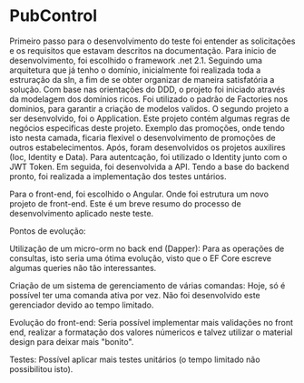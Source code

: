 # PubControl

Primeiro passo para o desenvolvimento do teste foi entender as solicitações e os requisitos que estavam descritos na documentação.
Para inicio de desenvolvimento, foi escolhido o framework .net 2.1. 
Seguindo uma arquitetura que já tenho o domínio, inicialmente foi realizada toda a estruração da sln, a fim de se obter organizar de maneira satisfatória a solução.
Com base nas orientações do DDD, o projeto foi iniciado através da modelagem dos domínios ricos. Foi utilizado o padrão de Factories nos dominios, para garantir a criação de modelos  validos.
O segundo projeto a ser desenvolvido, foi o Application. Este projeto contém algumas regras de negócios especificas deste projeto. Exemplo das promoções, onde tendo isto nesta camada, ficaria flexivel o desenvolvimento de promoções de outros estabelecimentos.
Após, foram desenvolvidos os projetos auxilires (Ioc, Identity e Data).
Para autentcação, foi utilizado o Identity junto com o JWT Token.
Em seguida, foi desenvolvida a API. Tendo a base do backend pronto, foi realizada a implementação dos testes untários.

Para o front-end, foi escolhido o Angular. Onde foi estrutura um novo projeto de front-end.
Este é um breve resumo do processo de desenvolvimento aplicado neste teste.

Pontos de evolução:

Utilização de um micro-orm no back end (Dapper):
  Para as operações de consultas, isto seria uma ótima evolução, visto que o EF Core escreve algumas queries não tão interessantes.
  
Criação de um sistema de gerenciamento de várias comandas:
  Hoje, só é possível ter uma comanda ativa por vez. Não foi desenvolvido este gerenciador devido ao tempo limitado.
  
 Evolução do front-end:
  Seria possível implementar mais validações no front end, realizar a formatação dos valores númericos e talvez utilizar o material design para deixar mais "bonito".
  
  Testes: 
    Possível aplicar mais testes unitários (o tempo limitado não possibilitou isto).
  
  
